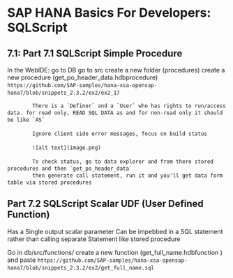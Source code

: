 # SAP HANA Basics For Developers: SQLScript

## 7.1: Part 7.1 SQLScript Simple Procedure

In the WebIDE:
    go to DB
        go to src
            create a new folder (procedures)
            create a new procedure (get_po_header_data.hdbprocedure)
            `https://github.com/SAP-samples/hana-xsa-opensap-hana7/blob/snippets_2.3.2/ex2/ex2_17`
            
            There is a `Definer` and a `User` who has rights to run/access data. for read only, READ SQL DATA as and for non-read only it should be like `AS`

            Ignore client side error messages, focus on build status

            ![alt text](image.png)

            To check status, go to data explorer and from there stored procedures and then `get_po_header_data`
            then generate call statement, run it and you'll get data form table via stored procedures


## Part 7.2 SQLScript Scalar UDF (User Defined Function)

Has a Single output scalar parameter
Can be impebbed in a SQL statement rather than calling separate Statement like stored procedure

Go in db/src/functions/ create a new function (get_full_name.hdbfunction ) and paste `https://github.com/SAP-samples/hana-xsa-opensap-hana7/blob/snippets_2.3.2/ex2/get_full_name.sql`

